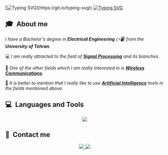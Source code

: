 
[![Typing SVG](https://readme-typing-svg.demolab.com/?lines=Hello+my+dear+fiend+👋;Welcome+to+my+GitHub+account!)](https://git.io/typing-svg)\
[![Typing SVG](https://readme-typing-svg.demolab.com?font=Georgia&duration=2502&pause=100&color=1C5483&multiline=true&width=600&height=80&lines=Erfan+Panahi;Research+Assistant+;Signal+Processing+%7C+Wireless+Communications+%7C+Artificial+Intelligence)](https://git.io/typing-svg)

## 🎓 &nbsp;About me
*I have a Bachelor's degree in ***Electrical Engineering*** (⚡🖥️) from the ***University of Tehran***.*

💻 *I am really attracted to the field of [**Signal Processing**](https://github.com/stars/ErfanPanahi/lists/signal-processing) and its branches*. 

📶 *One of the other fields which I am really interested in is [**Wireless Communications**](https://github.com/stars/ErfanPanahi/lists/communication-systems).*

🧠 *It is better to mention that I really like to use [**Artificial Intelligence**](https://github.com/stars/ErfanPanahi/lists/intelligent-systems) tools in the fields mentioned above.* 

## 💻 &nbsp;Languages and Tools
<p align="center"><img src="https://skillicons.dev/icons?i=py,r,matlab,cpp,c,pytorch,vscode,visualstudio,latex,anaconda,arduino,ps,&perline=12"><p>
  
## 💬 &nbsp;Contact me
<p align="center">
  <a href="https://www.linkedin.com/in/ErfanPanahi/"rel="nofollow noreferrer"><img src="https://skillicons.dev/icons?i=linkedin&perline=6">
  <a href="mailto:erfanpanahhi@gmail.com" rel="nofollow noreferrer"><img src="https://skillicons.dev/icons?i=gmail&perline=6">
<p>

<!--
**ErfanPanahi/ErfanPanahi** is a ✨ _special_ ✨ repository because its `README.md` (this file) appears on your GitHub profile.

Here are some ideas to get you started:

- 🔭 I’m currently working on ...
- 🌱 I’m currently learning ...
- 👯 I’m looking to collaborate on ...
- 🤔 I’m looking for help with ...
- 💬 Ask me about ...
- 📫 How to reach me: ...
- 😄 Pronouns: ...
- ⚡ Fun fact: ...
💻🔌🔋🎓
-->
